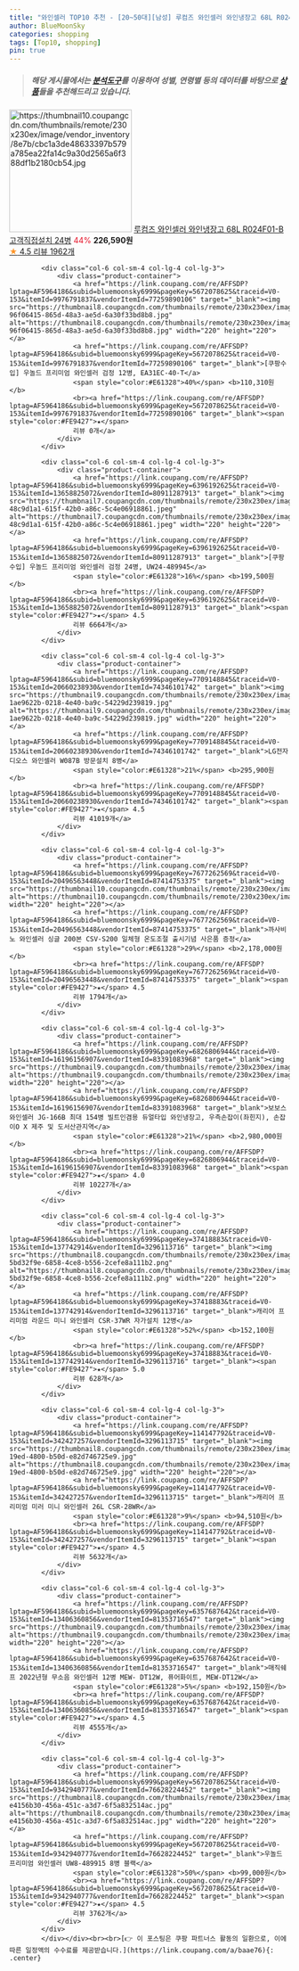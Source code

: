 ```yaml
---
title: "와인셀러 TOP10 추천 - [20~50대][남성] 루컴즈 와인셀러 와인냉장고 68L R024F01-B 고객직접설치 24병"
author: BlueMoonSky
categories: shopping
tags: [Top10, shopping]
pin: true
---
```


> ##### 해당 게시물에서는 [**분석도구**](https://itemscout.io/)를 이용하여 **성별**, **연령별** 등의 데이터를 바탕으로 [**상품**](https://link.coupang.com/a/baae76)들을 추천해드리고 있습니다.
<div class="container"><div class="row">
            <div class="col-6 col-sm-4 col-lg-4 col-lg-3">
                <div class="product-container">
                    <a href="https://link.coupang.com/re/AFFSDP?lptag=AF5964186&subid=bluemoonsky6999&pageKey=6810078866&traceid=V0-153&itemId=16107080681&vendorItemId=83961572647" target="_blank"><img src="https://thumbnail10.coupangcdn.com/thumbnails/remote/230x230ex/image/vendor_inventory/8e7b/cbc1a3de48633397b579a785ea22fa14c9a30d2565a6f388df1b2180cb54.jpg" alt="https://thumbnail10.coupangcdn.com/thumbnails/remote/230x230ex/image/vendor_inventory/8e7b/cbc1a3de48633397b579a785ea22fa14c9a30d2565a6f388df1b2180cb54.jpg" width="220" height="220"></a>
                    <a href="https://link.coupang.com/re/AFFSDP?lptag=AF5964186&subid=bluemoonsky6999&pageKey=6810078866&traceid=V0-153&itemId=16107080681&vendorItemId=83961572647" target="_blank">루컴즈 와인셀러 와인냉장고 68L R024F01-B 고객직접설치 24병</a>
                    <span style="color:#E61328">44%</span> <b>226,590원</b>
                    <br><a href="https://link.coupang.com/re/AFFSDP?lptag=AF5964186&subid=bluemoonsky6999&pageKey=6810078866&traceid=V0-153&itemId=16107080681&vendorItemId=83961572647" target="_blank"><span style="color:#FE9427">★</span> 4.5
                    리뷰 1962개</a>
                </div>
            </div>
            
            <div class="col-6 col-sm-4 col-lg-4 col-lg-3">
                <div class="product-container">
                    <a href="https://link.coupang.com/re/AFFSDP?lptag=AF5964186&subid=bluemoonsky6999&pageKey=5672078625&traceid=V0-153&itemId=9976791837&vendorItemId=77259890106" target="_blank"><img src="https://thumbnail8.coupangcdn.com/thumbnails/remote/230x230ex/image/retail/images/5695857873798393-96f06415-865d-48a3-ae5d-6a30f33bd8b8.jpg" alt="https://thumbnail8.coupangcdn.com/thumbnails/remote/230x230ex/image/retail/images/5695857873798393-96f06415-865d-48a3-ae5d-6a30f33bd8b8.jpg" width="220" height="220"></a>
                    <a href="https://link.coupang.com/re/AFFSDP?lptag=AF5964186&subid=bluemoonsky6999&pageKey=5672078625&traceid=V0-153&itemId=9976791837&vendorItemId=77259890106" target="_blank">[쿠팡수입] 우놀드 프리미엄 와인셀러 검정 12병, EA31EC-40-T</a>
                    <span style="color:#E61328">40%</span> <b>110,310원</b>
                    <br><a href="https://link.coupang.com/re/AFFSDP?lptag=AF5964186&subid=bluemoonsky6999&pageKey=5672078625&traceid=V0-153&itemId=9976791837&vendorItemId=77259890106" target="_blank"><span style="color:#FE9427">★</span> 
                    리뷰 0개</a>
                </div>
            </div>
            
            <div class="col-6 col-sm-4 col-lg-4 col-lg-3">
                <div class="product-container">
                    <a href="https://link.coupang.com/re/AFFSDP?lptag=AF5964186&subid=bluemoonsky6999&pageKey=6396192625&traceid=V0-153&itemId=13658825072&vendorItemId=80911287913" target="_blank"><img src="https://thumbnail7.coupangcdn.com/thumbnails/remote/230x230ex/image/retail/images/5313967413248701-48c9d1a1-615f-42b0-a86c-5c4e06918861.jpeg" alt="https://thumbnail7.coupangcdn.com/thumbnails/remote/230x230ex/image/retail/images/5313967413248701-48c9d1a1-615f-42b0-a86c-5c4e06918861.jpeg" width="220" height="220"></a>
                    <a href="https://link.coupang.com/re/AFFSDP?lptag=AF5964186&subid=bluemoonsky6999&pageKey=6396192625&traceid=V0-153&itemId=13658825072&vendorItemId=80911287913" target="_blank">[쿠팡수입] 우놀드 프리미엄 와인셀러 검정 24병, UW24-489945</a>
                    <span style="color:#E61328">16%</span> <b>199,500원</b>
                    <br><a href="https://link.coupang.com/re/AFFSDP?lptag=AF5964186&subid=bluemoonsky6999&pageKey=6396192625&traceid=V0-153&itemId=13658825072&vendorItemId=80911287913" target="_blank"><span style="color:#FE9427">★</span> 4.5
                    리뷰 6664개</a>
                </div>
            </div>
            
            <div class="col-6 col-sm-4 col-lg-4 col-lg-3">
                <div class="product-container">
                    <a href="https://link.coupang.com/re/AFFSDP?lptag=AF5964186&subid=bluemoonsky6999&pageKey=7709148845&traceid=V0-153&itemId=20660238930&vendorItemId=74346101742" target="_blank"><img src="https://thumbnail9.coupangcdn.com/thumbnails/remote/230x230ex/image/retail/images/3327887398353884-1ae9622b-0218-4e40-ba9c-54229d239819.jpg" alt="https://thumbnail9.coupangcdn.com/thumbnails/remote/230x230ex/image/retail/images/3327887398353884-1ae9622b-0218-4e40-ba9c-54229d239819.jpg" width="220" height="220"></a>
                    <a href="https://link.coupang.com/re/AFFSDP?lptag=AF5964186&subid=bluemoonsky6999&pageKey=7709148845&traceid=V0-153&itemId=20660238930&vendorItemId=74346101742" target="_blank">LG전자 디오스 와인셀러 W087B 방문설치 8병</a>
                    <span style="color:#E61328">21%</span> <b>295,900원</b>
                    <br><a href="https://link.coupang.com/re/AFFSDP?lptag=AF5964186&subid=bluemoonsky6999&pageKey=7709148845&traceid=V0-153&itemId=20660238930&vendorItemId=74346101742" target="_blank"><span style="color:#FE9427">★</span> 4.5
                    리뷰 41019개</a>
                </div>
            </div>
            
            <div class="col-6 col-sm-4 col-lg-4 col-lg-3">
                <div class="product-container">
                    <a href="https://link.coupang.com/re/AFFSDP?lptag=AF5964186&subid=bluemoonsky6999&pageKey=7677262569&traceid=V0-153&itemId=20496563448&vendorItemId=87414753375" target="_blank"><img src="https://thumbnail10.coupangcdn.com/thumbnails/remote/230x230ex/image/vendor_inventory/a9b8/24af480db75bcfbbc77463fa03e14135c37189a283f831c058b57b09f64a.jpg" alt="https://thumbnail10.coupangcdn.com/thumbnails/remote/230x230ex/image/vendor_inventory/a9b8/24af480db75bcfbbc77463fa03e14135c37189a283f831c058b57b09f64a.jpg" width="220" height="220"></a>
                    <a href="https://link.coupang.com/re/AFFSDP?lptag=AF5964186&subid=bluemoonsky6999&pageKey=7677262569&traceid=V0-153&itemId=20496563448&vendorItemId=87414753375" target="_blank">까사비노 와인셀러 싱글 200본 CSV-S200 일체형 온도조절 출시기념 사은품 증정</a>
                    <span style="color:#E61328">29%</span> <b>2,178,000원</b>
                    <br><a href="https://link.coupang.com/re/AFFSDP?lptag=AF5964186&subid=bluemoonsky6999&pageKey=7677262569&traceid=V0-153&itemId=20496563448&vendorItemId=87414753375" target="_blank"><span style="color:#FE9427">★</span> 4.5
                    리뷰 1794개</a>
                </div>
            </div>
            
            <div class="col-6 col-sm-4 col-lg-4 col-lg-3">
                <div class="product-container">
                    <a href="https://link.coupang.com/re/AFFSDP?lptag=AF5964186&subid=bluemoonsky6999&pageKey=6826806944&traceid=V0-153&itemId=16196156907&vendorItemId=83391083968" target="_blank"><img src="https://thumbnail9.coupangcdn.com/thumbnails/remote/230x230ex/image/vendor_inventory/6a69/5d902564365fb8737c206cd79cd75fa7a44e1cd80d8c228a431449c58b34.jpg" alt="https://thumbnail9.coupangcdn.com/thumbnails/remote/230x230ex/image/vendor_inventory/6a69/5d902564365fb8737c206cd79cd75fa7a44e1cd80d8c228a431449c58b34.jpg" width="220" height="220"></a>
                    <a href="https://link.coupang.com/re/AFFSDP?lptag=AF5964186&subid=bluemoonsky6999&pageKey=6826806944&traceid=V0-153&itemId=16196156907&vendorItemId=83391083968" target="_blank">보보스 와인셀러 JG-166B 최대 154병 빌트인겸용 듀얼타입 와인냉장고, 우측손잡이(좌힌지), 손잡이O X 제주 및 도서산관지역</a>
                    <span style="color:#E61328">21%</span> <b>2,980,000원</b>
                    <br><a href="https://link.coupang.com/re/AFFSDP?lptag=AF5964186&subid=bluemoonsky6999&pageKey=6826806944&traceid=V0-153&itemId=16196156907&vendorItemId=83391083968" target="_blank"><span style="color:#FE9427">★</span> 4.0
                    리뷰 10227개</a>
                </div>
            </div>
            
            <div class="col-6 col-sm-4 col-lg-4 col-lg-3">
                <div class="product-container">
                    <a href="https://link.coupang.com/re/AFFSDP?lptag=AF5964186&subid=bluemoonsky6999&pageKey=37418883&traceid=V0-153&itemId=137742914&vendorItemId=3296113716" target="_blank"><img src="https://thumbnail8.coupangcdn.com/thumbnails/remote/230x230ex/image/retail/images/1872818584584523-5bd32f9e-6858-4ce8-b556-2cefe8a111b2.png" alt="https://thumbnail8.coupangcdn.com/thumbnails/remote/230x230ex/image/retail/images/1872818584584523-5bd32f9e-6858-4ce8-b556-2cefe8a111b2.png" width="220" height="220"></a>
                    <a href="https://link.coupang.com/re/AFFSDP?lptag=AF5964186&subid=bluemoonsky6999&pageKey=37418883&traceid=V0-153&itemId=137742914&vendorItemId=3296113716" target="_blank">캐리어 프리미엄 라운드 미니 와인셀러 CSR-37WR 자가설치 12병</a>
                    <span style="color:#E61328">52%</span> <b>152,100원</b>
                    <br><a href="https://link.coupang.com/re/AFFSDP?lptag=AF5964186&subid=bluemoonsky6999&pageKey=37418883&traceid=V0-153&itemId=137742914&vendorItemId=3296113716" target="_blank"><span style="color:#FE9427">★</span> 5.0
                    리뷰 628개</a>
                </div>
            </div>
            
            <div class="col-6 col-sm-4 col-lg-4 col-lg-3">
                <div class="product-container">
                    <a href="https://link.coupang.com/re/AFFSDP?lptag=AF5964186&subid=bluemoonsky6999&pageKey=114147792&traceid=V0-153&itemId=342427257&vendorItemId=3296113715" target="_blank"><img src="https://thumbnail8.coupangcdn.com/thumbnails/remote/230x230ex/image/retail/images/2017/09/18/15/1/ccc3d12a-19ed-4800-b50d-e82d746725e9.jpg" alt="https://thumbnail8.coupangcdn.com/thumbnails/remote/230x230ex/image/retail/images/2017/09/18/15/1/ccc3d12a-19ed-4800-b50d-e82d746725e9.jpg" width="220" height="220"></a>
                    <a href="https://link.coupang.com/re/AFFSDP?lptag=AF5964186&subid=bluemoonsky6999&pageKey=114147792&traceid=V0-153&itemId=342427257&vendorItemId=3296113715" target="_blank">캐리어 프리미엄 미러 미니 와인셀러 26L CSR-28WR</a>
                    <span style="color:#E61328">9%</span> <b>94,510원</b>
                    <br><a href="https://link.coupang.com/re/AFFSDP?lptag=AF5964186&subid=bluemoonsky6999&pageKey=114147792&traceid=V0-153&itemId=342427257&vendorItemId=3296113715" target="_blank"><span style="color:#FE9427">★</span> 4.5
                    리뷰 5632개</a>
                </div>
            </div>
            
            <div class="col-6 col-sm-4 col-lg-4 col-lg-3">
                <div class="product-container">
                    <a href="https://link.coupang.com/re/AFFSDP?lptag=AF5964186&subid=bluemoonsky6999&pageKey=6357687642&traceid=V0-153&itemId=13406360856&vendorItemId=81353716547" target="_blank"><img src="https://thumbnail9.coupangcdn.com/thumbnails/remote/230x230ex/image/vendor_inventory/d2c2/0f194596574d4cb4ab0c8947e1afeac2be3670d483f9495c10e806b011dc.jpg" alt="https://thumbnail9.coupangcdn.com/thumbnails/remote/230x230ex/image/vendor_inventory/d2c2/0f194596574d4cb4ab0c8947e1afeac2be3670d483f9495c10e806b011dc.jpg" width="220" height="220"></a>
                    <a href="https://link.coupang.com/re/AFFSDP?lptag=AF5964186&subid=bluemoonsky6999&pageKey=6357687642&traceid=V0-153&itemId=13406360856&vendorItemId=81353716547" target="_blank">매직쉐프 2022년형 무소음 와인셀러 12병 MEW- DT12W, 퓨어화이트, MEW-DT12W</a>
                    <span style="color:#E61328">5%</span> <b>192,150원</b>
                    <br><a href="https://link.coupang.com/re/AFFSDP?lptag=AF5964186&subid=bluemoonsky6999&pageKey=6357687642&traceid=V0-153&itemId=13406360856&vendorItemId=81353716547" target="_blank"><span style="color:#FE9427">★</span> 4.5
                    리뷰 4555개</a>
                </div>
            </div>
            
            <div class="col-6 col-sm-4 col-lg-4 col-lg-3">
                <div class="product-container">
                    <a href="https://link.coupang.com/re/AFFSDP?lptag=AF5964186&subid=bluemoonsky6999&pageKey=5672078625&traceid=V0-153&itemId=9342940777&vendorItemId=76628224452" target="_blank"><img src="https://thumbnail8.coupangcdn.com/thumbnails/remote/230x230ex/image/retail/images/1981349073054791-e4156b30-456a-451c-a3d7-6f5a832514ac.jpg" alt="https://thumbnail8.coupangcdn.com/thumbnails/remote/230x230ex/image/retail/images/1981349073054791-e4156b30-456a-451c-a3d7-6f5a832514ac.jpg" width="220" height="220"></a>
                    <a href="https://link.coupang.com/re/AFFSDP?lptag=AF5964186&subid=bluemoonsky6999&pageKey=5672078625&traceid=V0-153&itemId=9342940777&vendorItemId=76628224452" target="_blank">우놀드 프리미엄 와인셀러 UW8-489915 8병 블랙</a>
                    <span style="color:#E61328">50%</span> <b>99,000원</b>
                    <br><a href="https://link.coupang.com/re/AFFSDP?lptag=AF5964186&subid=bluemoonsky6999&pageKey=5672078625&traceid=V0-153&itemId=9342940777&vendorItemId=76628224452" target="_blank"><span style="color:#FE9427">★</span> 4.5
                    리뷰 3762개</a>
                </div>
            </div>
            </div></div><br><br>[👉 이 포스팅은 쿠팡 파트너스 활동의 일환으로, 이에 따른 일정액의 수수료를 제공받습니다.](https://link.coupang.com/a/baae76){: .center}
